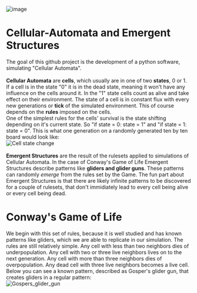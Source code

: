 ![image](https://github.com/sekkurocode/Cellular-Automata/assets/119047235/0929695b-5174-467f-b60c-d5909a569898)
<br/>
# Cellular-Automata and Emergent Structures
The goal of this github project is the development of a python software, simulating "Cellular Automata".<br/><br/>
**Cellular Automata** are **cells**, which usually are in one of two **states**, 0 or 1. If a cell is in the state "0" it is in the dead state, meaning it won't have any influence on the cells around it. In the "1" state cells count as alive and take effect on their environment. The state of a cell is in constant flux with every new generations or **tick** of the simulated environment. This of course depends on the **rules** imposed on the cells.<br/>
One of the simplest rules for the cells' survival is the state shifting depending on it's current state. So "if state = 0: state = 1" and "if state = 1: state = 0".
This is what one generation on a randomly generated ten by ten board would look like:<br/>
![Cell state change](https://github.com/sekkurocode/Cellular-Automata/assets/119047235/bc2db8f4-dd17-4b28-bae5-cf3a1b29dcb1) <br/>
<br/>
**Emergent Structures** are the result of the rulesets applied to simulations of Cellular Automata. In the case of Conway's Game of Life Emergent Structures describe patterns like **gliders and glider guns**. These patterns can randomly *emerge* from the rules set by the Game. The fun part about Emergent Structures is that there are likely infinite patterns to be discovered for a couple of rulesets, that don't immidiately lead to every cell being alive or every cell being dead.<br/>

# Conway's Game of Life
We begin with this set of rules, because it is well studied and has known patterns like gliders, which we are able to replicate in our simulation.
The rules are still relatively simple. Any cell with less than two neighbors dies of underpopulation. Any cell with two or three live neighbors lives on to the next generation. Any cell with more than three neighbors dies of overpopulation. Any dead cell with three live neighbors becomes a live cell.<br/>
Below you can see a known pattern, described as Gosper's glider gun, that creates gliders in a regular pattern:<br/>
![Gospers_glider_gun](https://github.com/sekkurocode/Cellular-Automata/assets/119047235/81cd2731-14f0-4f80-906c-382c1ce6aa6b)
